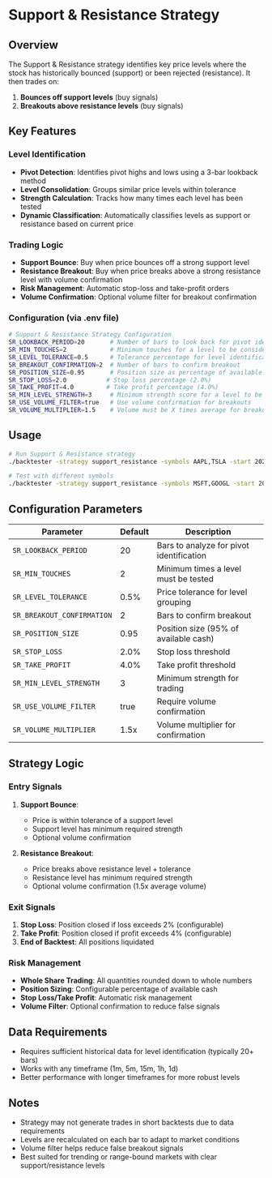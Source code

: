 # Support & Resistance Strategy

## Overview
The Support & Resistance strategy identifies key price levels where the stock has historically bounced (support) or been rejected (resistance). It then trades on:
1. **Bounces off support levels** (buy signals)
2. **Breakouts above resistance levels** (buy signals)

## Key Features

### Level Identification
- **Pivot Detection**: Identifies pivot highs and lows using a 3-bar lookback method
- **Level Consolidation**: Groups similar price levels within tolerance
- **Strength Calculation**: Tracks how many times each level has been tested
- **Dynamic Classification**: Automatically classifies levels as support or resistance based on current price

### Trading Logic
- **Support Bounce**: Buy when price bounces off a strong support level
- **Resistance Breakout**: Buy when price breaks above a strong resistance level with volume confirmation
- **Risk Management**: Automatic stop-loss and take-profit orders
- **Volume Confirmation**: Optional volume filter for breakout confirmation

### Configuration (via .env file)

```bash
# Support & Resistance Strategy Configuration
SR_LOOKBACK_PERIOD=20       # Number of bars to look back for pivot identification
SR_MIN_TOUCHES=2            # Minimum touches for a level to be considered valid
SR_LEVEL_TOLERANCE=0.5      # Tolerance percentage for level identification (0.5%)
SR_BREAKOUT_CONFIRMATION=2  # Number of bars to confirm breakout
SR_POSITION_SIZE=0.95       # Position size as percentage of available cash
SR_STOP_LOSS=2.0           # Stop loss percentage (2.0%)
SR_TAKE_PROFIT=4.0         # Take profit percentage (4.0%)
SR_MIN_LEVEL_STRENGTH=3     # Minimum strength score for a level to be traded
SR_USE_VOLUME_FILTER=true   # Use volume confirmation for breakouts
SR_VOLUME_MULTIPLIER=1.5    # Volume must be X times average for breakout confirmation
```

## Usage

```bash
# Run Support & Resistance strategy
./backtester -strategy support_resistance -symbols AAPL,TSLA -start 2025-01-01 -end 2025-01-31

# Test with different symbols
./backtester -strategy support_resistance -symbols MSFT,GOOGL -start 2025-01-01 -end 2025-01-31
```

## Configuration Parameters

| Parameter | Default | Description |
|-----------|---------|-------------|
| `SR_LOOKBACK_PERIOD` | 20 | Bars to analyze for pivot identification |
| `SR_MIN_TOUCHES` | 2 | Minimum times a level must be tested |
| `SR_LEVEL_TOLERANCE` | 0.5% | Price tolerance for level grouping |
| `SR_BREAKOUT_CONFIRMATION` | 2 | Bars to confirm breakout |
| `SR_POSITION_SIZE` | 0.95 | Position size (95% of available cash) |
| `SR_STOP_LOSS` | 2.0% | Stop loss threshold |
| `SR_TAKE_PROFIT` | 4.0% | Take profit threshold |
| `SR_MIN_LEVEL_STRENGTH` | 3 | Minimum strength for trading |
| `SR_USE_VOLUME_FILTER` | true | Require volume confirmation |
| `SR_VOLUME_MULTIPLIER` | 1.5x | Volume multiplier for confirmation |

## Strategy Logic

### Entry Signals
1. **Support Bounce**:
   - Price is within tolerance of a support level
   - Support level has minimum required strength
   - Optional volume confirmation

2. **Resistance Breakout**:
   - Price breaks above resistance level + tolerance
   - Resistance level has minimum required strength
   - Optional volume confirmation (1.5x average volume)

### Exit Signals
1. **Stop Loss**: Position closed if loss exceeds 2% (configurable)
2. **Take Profit**: Position closed if profit exceeds 4% (configurable)
3. **End of Backtest**: All positions liquidated

### Risk Management
- **Whole Share Trading**: All quantities rounded down to whole numbers
- **Position Sizing**: Configurable percentage of available cash
- **Stop Loss/Take Profit**: Automatic risk management
- **Volume Filter**: Optional confirmation to reduce false signals

## Data Requirements
- Requires sufficient historical data for level identification (typically 20+ bars)
- Works with any timeframe (1m, 5m, 15m, 1h, 1d)
- Better performance with longer timeframes for more robust levels

## Notes
- Strategy may not generate trades in short backtests due to data requirements
- Levels are recalculated on each bar to adapt to market conditions
- Volume filter helps reduce false breakout signals
- Best suited for trending or range-bound markets with clear support/resistance levels
